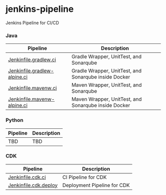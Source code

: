 # jenkins-pipeline
Jenkins Pipeline for CI/CD

### Java
| Pipeline                                                     | Description                                             |
|--------------------------------------------------------------|---------------------------------------------------------|
| [Jenkinfile.gradlew.ci](Jenkinfile.gradlew.ci)               |  Gradle Wrapper, UnitTest, and Sonarqube                |
| [Jenkinfile.gradlew-alpine.ci](Jenkinfile.gradlew-alpine.ci) |  Gradle Wrapper, UnitTest, and Sonarqube inside Docker  |
| [Jenkinfile.mavenw.ci](Jenkinfile.mavenw.ci)                 |  Maven Wrapper, UnitTest, and Sonarqube                 |
| [Jenkinfile.mavenw-alpine.ci](Jenkinfile.mavenw-alpine.ci)   |  Maven Wrapper, UnitTest, and Sonarqube inside Docker   |
  

### Python
| Pipeline                                                     | Description                                    |
|--------------------------------------------------------------|------------------------------------------------|
| TBD            | TBD             |

### CDK
| Pipeline                                                     | Description                                    |
|--------------------------------------------------------------|------------------------------------------------|
| [Jenkinfile.cdk.ci](Jenkinfile.cdk.ci)                       | CI Pipeline for CDK                            |
| [Jenkinfile.cdk.deploy](Jenkinfile.cdk.deploy)               | Deployment Pipeline for CDK                    |
